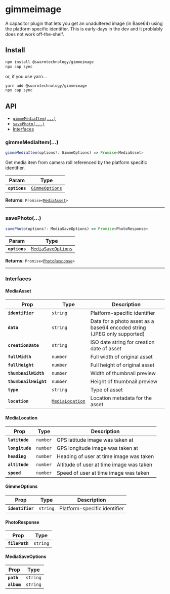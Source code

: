 # gimmeimage

A capacitor plugin that lets you get an unadultered image (in Base64) using the platform specific identifier. This is early-days in the dev and it problably does not work off-the-shelf.

## Install

```bash
npm install @swarmtechnology/gimmeimage
npx cap sync
```
or, if you use yarn...

```bash
yarn add @swarmtechnology/gimmeimage
npx cap sync
```

## API

<docgen-index>

* [`gimmeMediaItem(...)`](#gimmemediaitem)
* [`savePhoto(...)`](#savephoto)
* [Interfaces](#interfaces)

</docgen-index>

<docgen-api>
<!--Update the source file JSDoc comments and rerun docgen to update the docs below-->

### gimmeMediaItem(...)

```typescript
gimmeMediaItem(options?: GimmeOptions) => Promise<MediaAsset>
```

Get media item from camera roll referenced by the platform specific identifier.

| Param         | Type                                                  |
| ------------- | ----------------------------------------------------- |
| **`options`** | <code><a href="#gimmeoptions">GimmeOptions</a></code> |

**Returns:** <code>Promise&lt;<a href="#mediaasset">MediaAsset</a>&gt;</code>

--------------------


### savePhoto(...)

```typescript
savePhoto(options?: MediaSaveOptions) => Promise<PhotoResponse>
```

| Param         | Type                                                          |
| ------------- | ------------------------------------------------------------- |
| **`options`** | <code><a href="#mediasaveoptions">MediaSaveOptions</a></code> |

**Returns:** <code>Promise&lt;<a href="#photoresponse">PhotoResponse</a>&gt;</code>

--------------------


### Interfaces


#### MediaAsset

| Prop                  | Type                                                    | Description                                                             |
| --------------------- | ------------------------------------------------------- | ----------------------------------------------------------------------- |
| **`identifier`**      | <code>string</code>                                     | Platform-specific identifier                                            |
| **`data`**            | <code>string</code>                                     | Data for a photo asset as a base64 encoded string (JPEG only supported) |
| **`creationDate`**    | <code>string</code>                                     | ISO date string for creation date of asset                              |
| **`fullWidth`**       | <code>number</code>                                     | Full width of original asset                                            |
| **`fullHeight`**      | <code>number</code>                                     | Full height of original asset                                           |
| **`thumbnailWidth`**  | <code>number</code>                                     | Width of thumbnail preview                                              |
| **`thumbnailHeight`** | <code>number</code>                                     | Height of thumbnail preview                                             |
| **`type`**            | <code>string</code>                                     | Type of asset                                                           |
| **`location`**        | <code><a href="#medialocation">MediaLocation</a></code> | Location metadata for the asset                                         |


#### MediaLocation

| Prop            | Type                | Description                              |
| --------------- | ------------------- | ---------------------------------------- |
| **`latitude`**  | <code>number</code> | GPS latitude image was taken at          |
| **`longitude`** | <code>number</code> | GPS longitude image was taken at         |
| **`heading`**   | <code>number</code> | Heading of user at time image was taken  |
| **`altitude`**  | <code>number</code> | Altitude of user at time image was taken |
| **`speed`**     | <code>number</code> | Speed of user at time image was taken    |


#### GimmeOptions

| Prop             | Type                | Description                  |
| ---------------- | ------------------- | ---------------------------- |
| **`identifier`** | <code>string</code> | Platform-specific identifier |


#### PhotoResponse

| Prop           | Type                |
| -------------- | ------------------- |
| **`filePath`** | <code>string</code> |


#### MediaSaveOptions

| Prop        | Type                |
| ----------- | ------------------- |
| **`path`**  | <code>string</code> |
| **`album`** | <code>string</code> |

</docgen-api>
